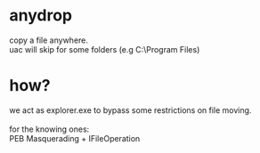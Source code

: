 # anydrop
copy a file anywhere. \
uac will skip for some folders (e.g C:\Program Files)

# how?
we act as explorer.exe to bypass some restrictions on file moving. \
 \
for the knowing ones: \
PEB Masquerading + IFileOperation

